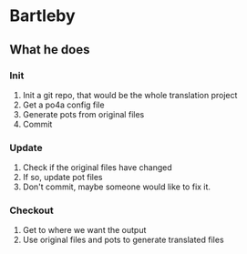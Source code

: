 Bartleby
===

What he does
---

### Init
1. Init a git repo, that would be the whole translation project
2. Get a po4a config file
3. Generate pots from original files
4. Commit

### Update
1. Check if the original files have changed
2. If so, update pot files
3. Don't commit, maybe someone would like to fix it.

### Checkout
1. Get to where we want the output
2. Use original files and pots to generate translated files

